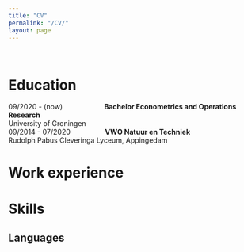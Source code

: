 ```yaml
---
title: "CV"
permalink: "/CV/"
layout: page
---
```

&nbsp;
&ensp;
&emsp;
# Education
09/2020 - (now)&ensp;&ensp;&emsp;&emsp;&emsp;&emsp;&emsp;**Bachelor Econometrics and Operations Research**<br>
                            University of Groningen                
09/2014 - 07/2020&emsp;&emsp;&emsp;&emsp;&emsp;**VWO Natuur en Techniek**<br>
                            Rudolph Pabus Cleveringa Lyceum, Appingedam
# Work experience


# Skills
## Languages

